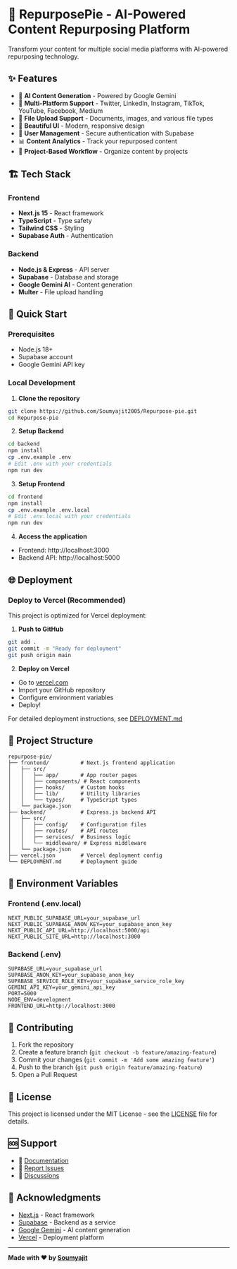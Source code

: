 # 🎯 RepurposePie - AI-Powered Content Repurposing Platform

Transform your content for multiple social media platforms with AI-powered repurposing technology.

## ✨ Features

- 🤖 **AI Content Generation** - Powered by Google Gemini
- 📱 **Multi-Platform Support** - Twitter, LinkedIn, Instagram, TikTok, YouTube, Facebook, Medium
- 📁 **File Upload Support** - Documents, images, and various file types
- 🎨 **Beautiful UI** - Modern, responsive design
- 👥 **User Management** - Secure authentication with Supabase
- 📊 **Content Analytics** - Track your repurposed content
- 🚀 **Project-Based Workflow** - Organize content by projects

## 🏗️ Tech Stack

### Frontend
- **Next.js 15** - React framework
- **TypeScript** - Type safety
- **Tailwind CSS** - Styling
- **Supabase Auth** - Authentication

### Backend  
- **Node.js & Express** - API server
- **Supabase** - Database and storage
- **Google Gemini AI** - Content generation
- **Multer** - File upload handling

## 🚀 Quick Start

### Prerequisites
- Node.js 18+
- Supabase account
- Google Gemini API key

### Local Development

1. **Clone the repository**
```bash
git clone https://github.com/Soumyajit2005/Repurpose-pie.git
cd Repurpose-pie
```

2. **Setup Backend**
```bash
cd backend
npm install
cp .env.example .env
# Edit .env with your credentials
npm run dev
```

3. **Setup Frontend**  
```bash
cd frontend
npm install
cp .env.example .env.local
# Edit .env.local with your credentials
npm run dev
```

4. **Access the application**
- Frontend: http://localhost:3000
- Backend API: http://localhost:5000

## 🌐 Deployment

### Deploy to Vercel (Recommended)

This project is optimized for Vercel deployment:

1. **Push to GitHub**
```bash
git add .
git commit -m "Ready for deployment"
git push origin main
```

2. **Deploy on Vercel**
- Go to [vercel.com](https://vercel.com)
- Import your GitHub repository  
- Configure environment variables
- Deploy!

For detailed deployment instructions, see [DEPLOYMENT.md](./DEPLOYMENT.md)

## 📁 Project Structure

```
repurpose-pie/
├── frontend/          # Next.js frontend application
│   ├── src/
│   │   ├── app/       # App router pages
│   │   ├── components/ # React components
│   │   ├── hooks/     # Custom hooks
│   │   ├── lib/       # Utility libraries
│   │   └── types/     # TypeScript types
│   └── package.json
├── backend/           # Express.js backend API
│   ├── src/
│   │   ├── config/    # Configuration files
│   │   ├── routes/    # API routes
│   │   ├── services/  # Business logic
│   │   └── middleware/ # Express middleware
│   └── package.json
├── vercel.json        # Vercel deployment config
└── DEPLOYMENT.md      # Deployment guide
```

## 🔧 Environment Variables

### Frontend (.env.local)
```env
NEXT_PUBLIC_SUPABASE_URL=your_supabase_url
NEXT_PUBLIC_SUPABASE_ANON_KEY=your_supabase_anon_key
NEXT_PUBLIC_API_URL=http://localhost:5000/api
NEXT_PUBLIC_SITE_URL=http://localhost:3000
```

### Backend (.env)
```env
SUPABASE_URL=your_supabase_url
SUPABASE_ANON_KEY=your_supabase_anon_key
SUPABASE_SERVICE_ROLE_KEY=your_supabase_service_role_key
GEMINI_API_KEY=your_gemini_api_key
PORT=5000
NODE_ENV=development
FRONTEND_URL=http://localhost:3000
```

## 🤝 Contributing

1. Fork the repository
2. Create a feature branch (`git checkout -b feature/amazing-feature`)
3. Commit your changes (`git commit -m 'Add some amazing feature'`)
4. Push to the branch (`git push origin feature/amazing-feature`)
5. Open a Pull Request

## 📝 License

This project is licensed under the MIT License - see the [LICENSE](LICENSE) file for details.

## 🆘 Support

- 📖 [Documentation](./DEPLOYMENT.md)
- 🐛 [Report Issues](https://github.com/Soumyajit2005/Repurpose-pie/issues)
- 💬 [Discussions](https://github.com/Soumyajit2005/Repurpose-pie/discussions)

## 🙏 Acknowledgments

- [Next.js](https://nextjs.org/) - React framework
- [Supabase](https://supabase.io/) - Backend as a service
- [Google Gemini](https://ai.google.dev/) - AI content generation
- [Vercel](https://vercel.com/) - Deployment platform

---

**Made with ❤️ by [Soumyajit](https://github.com/Soumyajit2005)**
